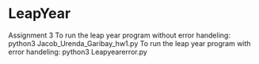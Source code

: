 # LeapYear
 Assignment 3
 To run the leap year program without error handeling: python3 Jacob_Urenda_Garibay_hw1.py
 To run the leap year program with error handeling: python3 Leapyearerror.py

